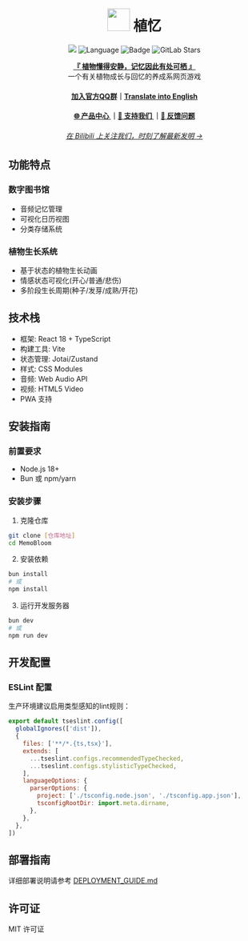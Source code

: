 <div align="center">

# <image src="https://mb.sr-studio.cn/img/memobloom-logo.png" height="45"/>  植忆
<a href="https://app.fossa.com/projects/git%2Bgithub.com%2FSRInternet-Studio%2FJianer_QQ_bot?ref=badge_shield&issueType=security" alt="FOSSA Status"><img src="https://app.fossa.com/api/projects/git%2Bgithub.com%2FSRInternet-Studio%2FJianer_QQ_bot.svg?type=shield&issueType=security"/></a>
<img src="https://img.shields.io/badge/Language-TypeScript-3178c6" alt="Language">
<img src="https://img.shields.io/static/v1?label=LICENSE&message=GPL-3.0&color=coral" alt="Badge">
<img alt="GitLab Stars" src="https://img.shields.io/github/stars/SR-Studio1-AdventureX25/MemoBloom?label=Stars">

[**『 植物懂得安静，记忆因此有处可栖 』**](app.mb.sr-studio.cn)<br/>
一个有关植物成长与回忆的养成系网页游戏<br/>

#### [加入官方QQ群](https://qm.qq.com/q/f3QGDkdp6M)｜[Translate into English](README.md)

#### [🌐 产品中心 ](https://app.sr-studio.cn)｜[💖 支持我们 ](https://afdian.com/a/srinternet)｜[📝 反馈问题](https://github.com/SR-Studio1-AdventureX25/MemoBloom/issues)

###### [在 Bilibili 上关注我们，时刻了解最新发明 →](https://space.bilibili.com/1969160969)

</div>

## 功能特点

### 数字图书馆
- 音频记忆管理
- 可视化日历视图
- 分类存储系统

### 植物生长系统
- 基于状态的植物生长动画
- 情感状态可视化(开心/普通/悲伤)
- 多阶段生长周期(种子/发芽/成熟/开花)

## 技术栈
- 框架: React 18 + TypeScript
- 构建工具: Vite
- 状态管理: Jotai/Zustand
- 样式: CSS Modules
- 音频: Web Audio API
- 视频: HTML5 Video
- PWA 支持

## 安装指南

### 前置要求
- Node.js 18+
- Bun 或 npm/yarn

### 安装步骤
1. 克隆仓库
```bash
git clone [仓库地址]
cd MemoBloom
```

2. 安装依赖
```bash
bun install
# 或
npm install
```

3. 运行开发服务器
```bash
bun dev
# 或
npm run dev
```

## 开发配置

### ESLint 配置
生产环境建议启用类型感知的lint规则：

```js
export default tseslint.config([
  globalIgnores(['dist']),
  {
    files: ['**/*.{ts,tsx}'],
    extends: [
      ...tseslint.configs.recommendedTypeChecked,
      ...tseslint.configs.stylisticTypeChecked,
    ],
    languageOptions: {
      parserOptions: {
        project: ['./tsconfig.node.json', './tsconfig.app.json'],
        tsconfigRootDir: import.meta.dirname,
      },
    },
  },
])
```

## 部署指南

详细部署说明请参考 [DEPLOYMENT_GUIDE.md](DEPLOYMENT_GUIDE.md)

## 许可证

MIT 许可证
